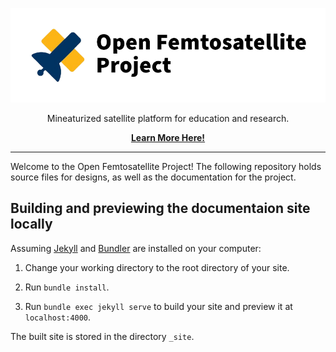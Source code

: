 <p align="center">
    <img src="docs/assets/logoCover.png" />
    <p align="center">Mineaturized satellite platform for education and research.</p>
    <p align="center"><strong><a href="https://femtosat.marvinlin.space/">Learn More Here!</a></strong></p>
</p>

****

Welcome to the Open Femtosatellite Project! The following repository holds source files for designs, as well as the documentation for the project.

## Building and previewing the documentaion site locally

Assuming [Jekyll](https://jekyllrb.com/docs/) and [Bundler](https://bundler.io/guides/getting_started.html) are installed on your computer:

1.  Change your working directory to the root directory of your site.

2.  Run `bundle install`.

3.  Run `bundle exec jekyll serve` to build your site and preview it at `localhost:4000`.

The built site is stored in the directory `_site`.


